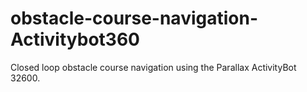 # obstacle-course-navigation-Activitybot360
Closed loop obstacle course navigation using the Parallax ActivityBot 32600.
